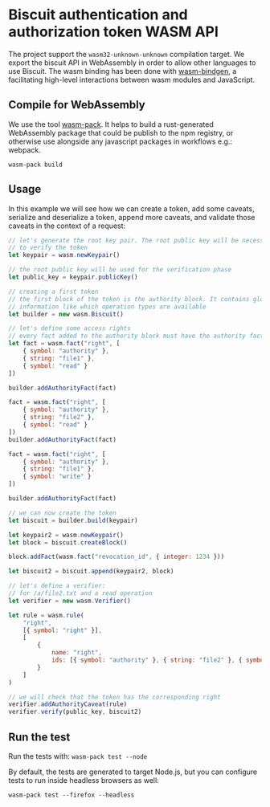 # Biscuit authentication and authorization token WASM API

The project support the `wasm32-unknown-unknown` compilation target. We export the biscuit API in WebAssembly in order to allow other languages to use Biscuit.
The wasm binding has been done with [wasm-bindgen](https://github.com/rustwasm/wasm-bindgen), a facilitating high-level interactions between wasm modules and JavaScript.

## Compile for WebAssembly

We use the tool [wasm-pack](https://github.com/rustwasm/wasm-pack). It helps to build a rust-generated WebAssembly package that could be publish to the npm registry, or otherwise use alongside any javascript packages in workflows e.g.: webpack.

`wasm-pack build`

## Usage

In this example we will see how we can create a token, add some caveats, serialize and deserialize a token, append more caveats, and validate those caveats in the context of a request:

```js
// let's generate the root key pair. The root public key will be necessary
// to verify the token
let keypair = wasm.newKeypair()

// the root public key will be used for the verification phase
let public_key = keypair.publicKey()

// creating a first token
// the first block of the token is the authority block. It contains global
// information like which operation types are available
let builder = new wasm.Biscuit()

// let's define some access rights
// every fact added to the authority block must have the authority fact
let fact = wasm.fact("right", [
    { symbol: "authority" },
    { string: "file1" },
    { symbol: "read" }
])

builder.addAuthorityFact(fact)

fact = wasm.fact("right", [
    { symbol: "authority" },
    { string: "file2" },
    { symbol: "read" }
])
builder.addAuthorityFact(fact)

fact = wasm.fact("right", [
    { symbol: "authority" },
    { string: "file1" },
    { symbol: "write" }
])

builder.addAuthorityFact(fact)

// we can now create the token
let biscuit = builder.build(keypair)

let keypair2 = wasm.newKeypair()
let block = biscuit.createBlock()

block.addFact(wasm.fact("revocation_id", { integer: 1234 }))

let biscuit2 = biscuit.append(keypair2, block)

// let's define a verifier:
// for /a/file2.txt and a read operation
let verifier = new wasm.Verifier()

let rule = wasm.rule(
    "right",
    [{ symbol: "right" }],
    [
        {
            name: "right",
            ids: [{ symbol: "authority" }, { string: "file2" }, { symbol: "write" }]
        }
    ]
)

// we will check that the token has the corresponding right
verifier.addAuthorityCaveat(rule)
verifier.verify(public_key, biscuit2)
```

## Run the test

Run the tests with:
`wasm-pack test --node`

By default, the tests are generated to target Node.js, but you can configure tests to run inside headless browsers as well:

`wasm-pack test --firefox --headless`



